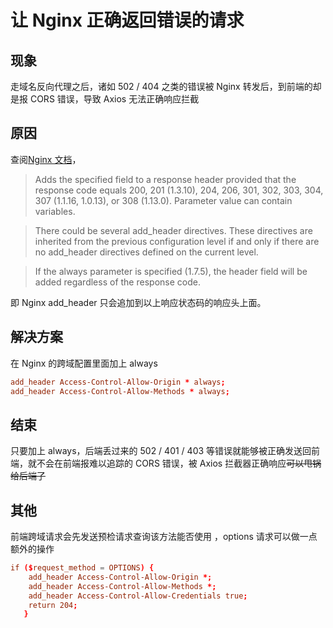 # 让 Nginx 正确返回错误的请求

## 现象

走域名反向代理之后，诸如 502 / 404 之类的错误被 Nginx 转发后，到前端的却是报 CORS 错误，导致 Axios 无法正确响应拦截

## 原因

查阅[Nginx 文档](http://nginx.org/en/docs/http/ngx_http_headers_module.html)，

> Adds the specified field to a response header provided that the response code equals 200, 201 (1.3.10), 204, 206, 301, 302, 303, 304, 307 (1.1.16, 1.0.13), or 308 (1.13.0). Parameter value can contain variables.

> There could be several add_header directives. These directives are inherited from the previous configuration level if and only if there are no add_header directives defined on the current level.

> If the always parameter is specified (1.7.5), the header field will be added regardless of the response code.

即 Nginx add_header 只会追加到以上响应状态码的响应头上面。

## 解决方案

在 Nginx 的跨域配置里面加上 always

```conf
add_header Access-Control-Allow-Origin * always;
add_header Access-Control-Allow-Methods * always;
```

## 结束

只要加上 always，后端丢过来的 502 / 401 / 403 等错误就能够被正确发送回前端，就不会在前端报难以追踪的 CORS 错误，被 Axios 拦截器正确响应~~可以甩锅给后端了~~

## 其他

前端跨域请求会先发送预检请求查询该方法能否使用 ，options 请求可以做一点额外的操作

```conf
if ($request_method = OPTIONS) {
    add_header Access-Control-Allow-Origin *;
    add_header Access-Control-Allow-Methods *;
    add_header Access-Control-Allow-Credentials true;
    return 204;
   }
```
